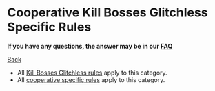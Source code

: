# Cooperative Kill Bosses Glitchless Specific Rules

**If you have any questions, the answer may be in our
[FAQ](https://www.speedrun.com/mcbe/thread/vdv9t)**

[Back](../README.md)

* All [Kill Bosses Glitchless rules](./bosses-glitchless.md) apply to this
category.
* All [cooperative specific rules](../coop/README.md) apply to this category.
